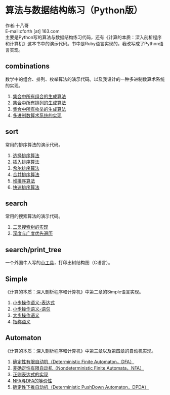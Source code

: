 算法与数据结构练习（Python版）
=====

作者:十八哥  
E-mail:cforth [at] 163.com  
主要是Python写的算法与数据结构练习代码，还有《计算的本质：深入剖析程序和计算机》这本书中的演示代码。书中是Ruby语言实现的，我改写成了Python语言实现。


combinations
------------
数学中的组合、排列、枚举算法的演示代码。以及我设计的一种多进制数算术系统的实现。  
1. [集合中所有组合的生成算法](https://github.com/cforth/toys/blob/master/combinations/combinations_generater.py)  
2. [集合中所有排列的生成算法](https://github.com/cforth/toys/blob/master/combinations/permutations_generater.py)  
3. [集合中所有枚举的生成算法](https://github.com/cforth/toys/blob/master/combinations/enumerations_generater.py)  
4. [多进制数算术系统的实现](https://github.com/cforth/toys/blob/master/combinations/MultiInt.py)


sort
------------
常用的排序算法的演示代码。  
1. [选择排序算法](https://github.com/cforth/toys/blob/master/sort/selection_sort.py)  
2. [插入排序算法](https://github.com/cforth/toys/blob/master/sort/insertion_sort.py)  
3. [希尔排序算法](https://github.com/cforth/toys/blob/master/sort/shell_sort.py)  
4. [合并排序算法](https://github.com/cforth/toys/blob/master/sort/heap_sort.py)  
5. [堆排序算法](https://github.com/cforth/toys/blob/master/sort/heap_sort.py)  
6. [快速排序算法](https://github.com/cforth/toys/blob/master/sort/quick_sort.py)


search
-------------
常用的搜索算法的演示代码。  
1. [二叉搜索树的实现](https://github.com/cforth/toys/blob/master/search/binary_search_tree.py)  
2. [深度与广度优先遍历](https://github.com/cforth/toys/blob/master/search/tree_ergodic.py)


search/print_tree
-------------
一个外国牛人写的[小工具](https://github.com/cforth/toys/tree/master/search/print_tree)，打印出树结构图（C语言）。


Simple
-------------
《计算的本质：深入剖析程序和计算机》中第二章的Simple语言实现。  
1. [小步操作语义-表达式](https://github.com/cforth/toys/blob/master/Simple/Machine2.3.1-1.py)    
2. [小步操作语义-语句](https://github.com/cforth/toys/blob/master/Simple/Machine2.3.1-2.py)   
3. [大步操作语义](https://github.com/cforth/toys/blob/master/Simple/Evaluate2.3.2.py)  
4. [指称语义](https://github.com/cforth/toys/blob/master/Simple/Denotation2.4.py)


Automaton
-------------
《计算的本质：深入剖析程序和计算机》中第三章以及第四章的自动机实现。  
1. [确定性有限自动机（Deterministic Finite Automaton，DFA）](https://github.com/cforth/toys/blob/master/Automaton/DFA3.1.py)  
2. [非确定性有限自动机（Nondeterministic Finite Automata，NFA）](https://github.com/cforth/toys/blob/master/Automaton/NFA3.2.py)  
3. [正则表达式的实现](https://github.com/cforth/toys/blob/master/Automaton/Pattern3.3.py)  
4. [NFA与DFA的等价性](https://github.com/cforth/toys/blob/master/Automaton/NFASimulation3.4.py)  
5. [确定性下推自动机（Deterministic PushDown Automaton，DPDA）](https://github.com/cforth/toys/blob/master/Automaton/DPDA4.1.py)  
